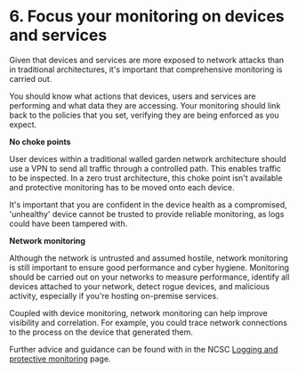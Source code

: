 # 6. Focus your monitoring on devices and services

Given that devices and services are more exposed to network attacks than in traditional architectures, it's important that comprehensive monitoring is carried out.

You should know what actions that devices, users and services are performing and what data they are accessing. Your monitoring should link back to the policies that you set, verifying they are being enforced as you expect.

**No choke points**

User devices within a traditional walled garden network architecture should use a VPN to send all traffic through a controlled path. This enables traffic to be inspected. In a zero trust architecture, this choke point isn't available and protective monitoring has to be moved onto each device.

It's important that you are confident in the device health as a compromised, 'unhealthy' device cannot be trusted to provide reliable monitoring, as logs could have been tampered with.

**Network monitoring**

Although the network is untrusted and assumed hostile, network monitoring is still important to ensure good performance and cyber hygiene. Monitoring should be carried out on your networks to measure performance, identify all devices attached to your network, detect rogue devices, and malicious activity, especially if you're hosting on-premise services.

Coupled with device monitoring, network monitoring can help improve visibility and correlation. For example, you could trace network connections to the process on the device that generated them.

Further advice and guidance can be found with in the NCSC [Logging and protective monitoring](https://www.ncsc.gov.uk/collection/mobile-device-guidance/logging-and-protective-monitoring) page.
